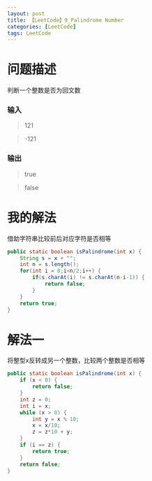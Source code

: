 ```yaml
---
layout: post
title: 【LeetCode】9_Palindrome Number
categories: [LeetCode]
tags: LeetCode
---
```


# 问题描述

判断一个整数是否为回文数

### 输入

>121

>-121

### 输出

>true

>false


# 我的解法

借助字符串比较前后对应字符是否相等

```java
public static boolean isPalindrome(int x) {
	String s = x + "";
	int n = s.length();
	for(int i = 0;i<n/2;i++) {
		if(s.charAt(i) != s.charAt(n-i-1)) {
			return false;
		}
	}
	return true;
}
```

# 解法一

将整型x反转成另一个整数，比较两个整数是否相等

```java
public static boolean isPalindrome(int x) {
	if (x < 0) {
		return false;
	}
	int z = 0;
	int i = x;
	while (x > 0) {
		int y = x % 10;
		x = x/10;
		z = z*10 + y;
	}
	if (i == z) {
		return true;
	}
	return false;
}
```
